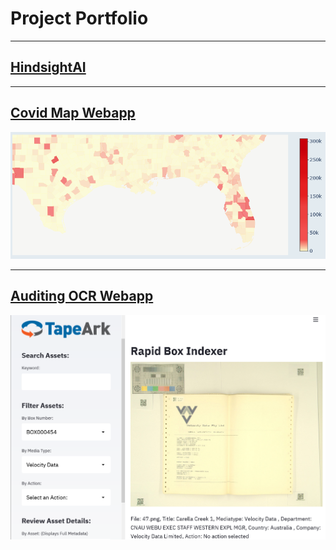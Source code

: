 # Project Portfolio
---
## [HindsightAI](/Clip_page)

---
## [Covid Map Webapp](/Map_page)
<img src="images/Map_thumbnail.png?raw=true"/>

---
## [Auditing OCR Webapp](/OCR_page)
<img src="images/OCR_thumbnail.png?raw=true"/>